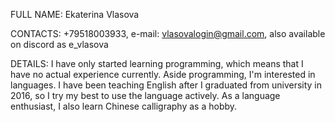 FULL NAME: Ekaterina Vlasova

CONTACTS: +79518003933, e-mail: vlasovalogin@gmail.com, also available on discord as e_vlasova

DETAILS: I have only started learning programming, which means that I have no actual experience currently. Aside programming, I'm interested in languages. I have been teaching English after I graduated from university in 2016, so I try my best to use the language actively. As a language enthusiast, I also learn Chinese calligraphy as a hobby.
